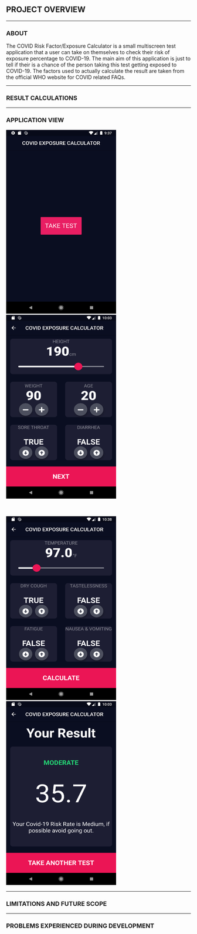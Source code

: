 ## PROJECT OVERVIEW

---

### ABOUT 

The COVID Risk Factor/Exposure Calculator is a small multiscreen test application that a user can take on themselves to check their risk of exposure percentage to COVID-19. The main aim of this application is just to tell if their is a chance of the person taking this test getting exposed to COVID-19. The factors used to actually calculate the result are taken from the official WHO website for COVID related FAQs.  

---

### RESULT CALCULATIONS

---

### APPLICATION VIEW

<img src = "Screenshots/home_screen.png" width=300 height=500>  <img src = "Screenshots/input_screen1.png" width=300 height=500>

</br>

<img src = "Screenshots/input_screen2.png" width=300 height=500> <img src = "Screenshots/results_page.png" width=300 height=500>

---

### LIMITATIONS AND FUTURE SCOPE

---

### PROBLEMS EXPERIENCED DURING DEVELOPMENT

 
